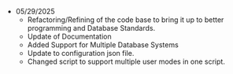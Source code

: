* 05/29/2025
    * Refactoring/Refining of the code base to bring it up to better programming and Database Standards. 
    * Update of Documentation
    * Added Support for Multiple Database Systems
    * Update to configuration json file.
    * Changed script to support multiple user modes in one script.

